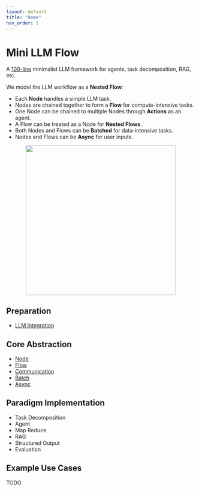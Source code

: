 ```yaml
---
layout: default
title: "Home"
nav_order: 1
---
```


# Mini LLM Flow

A [100-line](https://github.com/zachary62/miniLLMFlow/blob/main/minillmflow/__init__.py) minimalist LLM framework for agents, task decomposition, RAG, etc.

We model the LLM workflow as a **Nested Flow**:
- Each **Node** handles a simple LLM task.
- Nodes are chained together to form a **Flow** for compute-intensive tasks.
- One Node can be chained to multiple Nodes through **Actions** as an agent.
- A Flow can be treated as a Node for **Nested Flows**.
- Both Nodes and Flows can be **Batched** for data-intensive tasks.
- Nodes and Flows can be **Async** for user inputs.

<div align="center">
  <img src="https://github.com/zachary62/miniLLMFlow/blob/main/assets/minillmflow.jpg?raw=true" width="400"/>
</div>

## Preparation

- [LLM Integration](./llm.md)

## Core Abstraction

- [Node](./node.md)
- [Flow](./flow.md)
- [Communication](./communication.md)
- [Batch](./batch.md)
- [Async](./async.md)

## Paradigm Implementation

- Task Decomposition
- Agent
- Map Reduce
- RAG
- Structured Output
- Evaluation

## Example Use Cases

TODO
